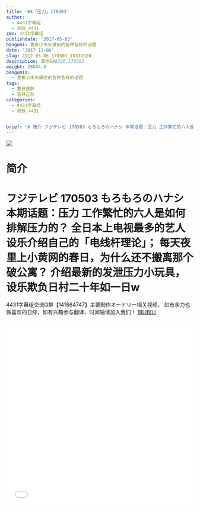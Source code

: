 ```yaml
---
title: '#4「压力」170503'
author:
  - 4431字幕组
  - 叔叔_4431
zmz: 4431字幕组
publishdate: '2017-05-03'
bangumi: 香蕉小木矢黛丽的各种各样的话题
date: '2017-11-06'
slug: 2017-05-05_170503_10333920
description: 其他&#8226;170503
weight: 28894.0
bangumis:
  - 香蕉小木矢黛丽的各种各样的话题
tags:
  - 春日俊彰
  - 若林正恭
categories:
  - 4431字幕组
  - 叔叔_4431


brief: "# 简介 フジテレビ 170503 もろもろのハナシ 本期话题：压力 工作繁忙的六人是如何排解压力的？ 全日本上电视最多的艺人设乐介绍自己的「电线杆理论」； 每天夜里上小黄网的春日，为什么还不搬离那个破公寓？ 介绍最新的发泄压力小玩具，设乐欺负日村二十年如一日w ====================== 4431字幕组交流Q群【141864747】主要制作オードリー相关视频， 如有余力也做喜欢的日综，如有兴趣参与翻译、时间轴请加入我们！"
---
```

![](https://i.imgur.com/4hskZQo.png)
# 简介  
フジテレビ 170503 もろもろのハナシ
本期话题：压力
工作繁忙的六人是如何排解压力的？
全日本上电视最多的艺人设乐介绍自己的「电线杆理论」；
每天夜里上小黄网的春日，为什么还不搬离那个破公寓？
介绍最新的发泄压力小玩具，设乐欺负日村二十年如一日w
======================
4431字幕组交流Q群【141864747】主要制作オードリー相关视频，
如有余力也做喜欢的日综，如有兴趣参与翻译、时间轴请加入我们！
  [BILIBILI](https://www.bilibili.com/video/av10333920/)

  <iframe src="//www.bilibili.com/blackboard/player.html?aid=10333920" width="100%" height="500" frameborder="0" allowfullscreen="allowfullscreen"></iframe>
